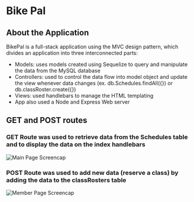 # Bike Pal

## About the Application
BikePal is a full-stack application using the MVC design pattern, which divides an application into three interconnected parts:
* Models: uses models created using Sequelize to query and manipulate the data from the MySQL database
* Controllers: used to control the data flow into model object and update the view whenever data changes (ex. db.Schedules.findAll({}) or db.classRoster.create({})
* Views: used handlebars to manage the HTML templating
* App also used a Node and Express Web server

## GET and POST routes

### GET Route was used to retrieve data from the Schedules table and to display the data on the index handlebars
![Main Page Screencap](https://image.ibb.co/icsC0K/Main_Page.png)

### POST Route was used to add new data (reserve a class) by adding the data to the classRosters table
![Member Page Screencap](https://image.ibb.co/dCrpfK/Members_Page.png)

